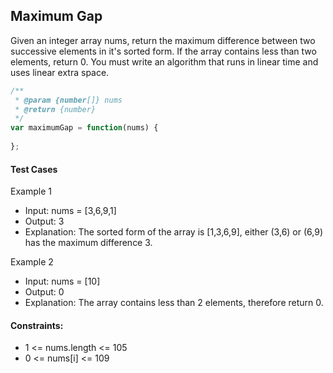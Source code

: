 ## Maximum Gap
Given an integer array nums, return the maximum difference between two successive elements in it's sorted form.
If the array contains less than two elements, return 0.
You must write an algorithm that runs in linear time and uses linear extra space.

```javascript
/**
 * @param {number[]} nums
 * @return {number}
 */
var maximumGap = function(nums) {
    
};
```

#### Test Cases
Example 1
- Input: nums = [3,6,9,1]
- Output: 3
- Explanation: The sorted form of the array is [1,3,6,9], either (3,6) or (6,9) has the maximum difference 3.
      
Example 2
   - Input: nums = [10]
   - Output: 0
   - Explanation: The array contains less than 2 elements, therefore return 0.

#### Constraints:
- 1 <= nums.length <= 105
- 0 <= nums[i] <= 109
